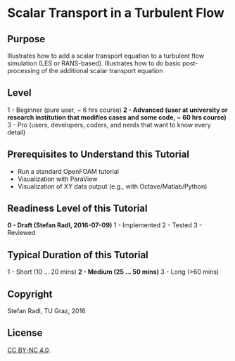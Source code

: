 Scalar Transport in a Turbulent Flow
=========================

Purpose
--------------------
Illustrates how to add a scalar transport equation to a turbulent flow simulation (LES or RANS-based). Illustrates how to do basic post-processing of the additional scalar transport equation

Level
-------
1 - Beginner (pure user, ~ 6 hrs course)
**2 - Advanced (user at university or research institution that modifies cases and some code, ~ 60 hrs course)**
3 - Pro (users, developers, coders, and nerds that want to know every detail)

Prerequisites to Understand this Tutorial
-------------------------
- Run a standard OpenFOAM tutorial
- Visualization with ParaView
- Visualization of XY data output (e.g., with Octave/Matlab/Python)

Readiness Level of this Tutorial
---------------------
**0 - Draft (Stefan Radl, 2016-07-09)**
1 - Implemented 
2 - Tested
3 - Reviewed

Typical Duration of this Tutorial
--------------------
1 - Short (10 ... 20 mins)
**2 - Medium (25 ... 50 mins)**
3 - Long (>60 mins)

Copyright
------------------------
Stefan Radl, TU Graz, 2016

License
-----------------
[CC BY-NC 4.0](https://creativecommons.org/licenses/by-nc/4.0/).
